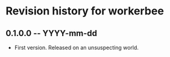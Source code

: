 # Revision history for workerbee

## 0.1.0.0 -- YYYY-mm-dd

* First version. Released on an unsuspecting world.
